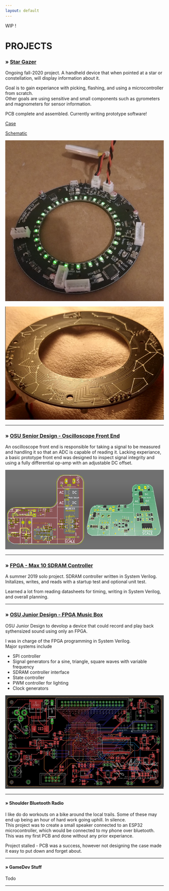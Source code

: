 ```yaml
---
layout: default
---
```

WIP !

# PROJECTS

### » [Star Gazer](https://github.com/Muellegr/Star_Gazer)
Ongoing fall-2020 project.
A handheld device that when pointed at a star or constellation, will display information about it.

Goal is to gain experiance with picking, flashing, and using a microcontroller from scratch.  
Other goals are using sensitive and small components such as gyrometers and magnometers for sensor information.

PCB complete and assembled.  Currently writing prototype software!

[Case](https://github.com/Muellegr/Star_Gazer/wiki/Case)

[Schematic](https://raw.githubusercontent.com/Muellegr/Star_Gazer/master/Documentation/StarGazer_Schematics.pdf)

![PCB](assets/StarGazer/pcb_top.png)


![PCB](assets/StarGazer/pcb_bottom.png)
* * *

### » [OSU Senior Design - Oscilloscope Front End](https://github.com/Muellegr/SeniorDesign_FrontEndDemoTest)

An oscilloscope front end is responsible for taking a signal to be measured and handling it so that an ADC is capable of reading it.
Lacking experiance, a basic prototype front end was designed to inspect signal integrity and using a fully differential op-amp with an adjustable DC offset.

![PCB](assets/SeniorDesign/FrontEndPrototype/composite_pcb.png)
* * *

### » [FPGA - Max 10 SDRAM Controller](https://github.com/Muellegr/FPGA-Max10-SDRAM-Project-1)
A summer 2019 solo project.
SDRAM controller written in System Verilog.  
Initalizes, writes, and reads with a startup test and optional unit test.

Learned a lot from reading datasheets for timing, writing in System Verilog, and overall planning.
* * *

### » [OSU Junior Design - FPGA Music Box ](https://github.com/Muellegr/MusicBox-Quartus-Project)
OSU Junior Design to devolop a device that could record and play back sythensized sound using only an FPGA.

I was in charge of the FPGA programming in System Verilog.  
Major systems include
* SPI controller
* Signal generators for a sine, triangle, square waves with variable frequency
* SDRAM controller interface
* State controller
* PWM controller for lighting
* Clock generators

![PCB](assets/JuniorDesign/pcb_top.png)

* * *

#### » Shoulder Bluetooth Radio
I like do do workouts on a bike around the local trails.  Some of these may end up being an hour of hard work going uphill.  In silence.  
This project was to create a small speaker connected to an ESP32 microcontroller, which would be connected to my phone over bluetooth.
This was my first PCB and done without any prior experiance.

Project stalled - PCB was a success, however not designing the case made it easy to put down and forget about.
* * *

#### » GameDev Stuff
Todo
* * *